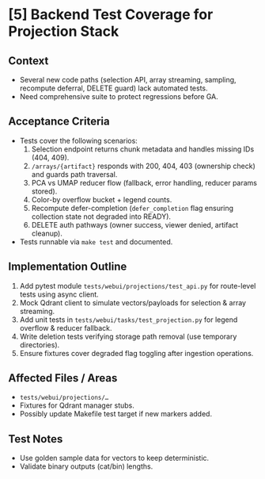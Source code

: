 # [5] Backend Test Coverage for Projection Stack

## Context
- Several new code paths (selection API, array streaming, sampling, recompute deferral, DELETE guard) lack automated tests.
- Need comprehensive suite to protect regressions before GA.

## Acceptance Criteria
- Tests cover the following scenarios:
  1. Selection endpoint returns chunk metadata and handles missing IDs (404, 409).
  2. `/arrays/{artifact}` responds with 200, 404, 403 (ownership check) and guards path traversal.
  3. PCA vs UMAP reducer flow (fallback, error handling, reducer params stored).
  4. Color-by overflow bucket + legend counts.
  5. Recompute defer-completion (`defer_completion` flag ensuring collection state not degraded into READY).
  6. DELETE auth pathways (owner success, viewer denied, artifact cleanup).
- Tests runnable via `make test` and documented.

## Implementation Outline
1. Add pytest module `tests/webui/projections/test_api.py` for route-level tests using async client.
2. Mock Qdrant client to simulate vectors/payloads for selection & array streaming.
3. Add unit tests in `tests/webui/tasks/test_projection.py` for legend overflow & reducer fallback.
4. Write deletion tests verifying storage path removal (use temporary directories).
5. Ensure fixtures cover degraded flag toggling after ingestion operations.

## Affected Files / Areas
- `tests/webui/projections/…`
- Fixtures for Qdrant manager stubs.
- Possibly update Makefile test target if new markers added.

## Test Notes
- Use golden sample data for vectors to keep deterministic.
- Validate binary outputs (cat/bin) lengths.
